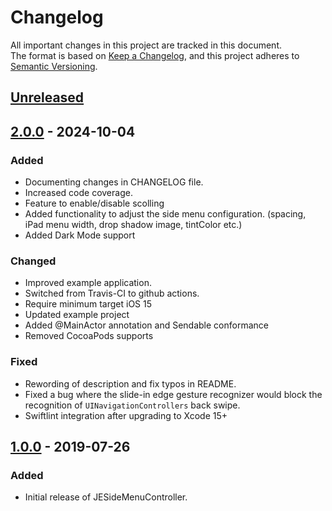 # Changelog

All important changes in this project are tracked in this document.  
The format is based on [Keep a Changelog](https://keepachangelog.com/en/1.0.0), and this project adheres to [Semantic Versioning](https://semver.org/spec/v2.0.0.html).

## [Unreleased]

## [2.0.0] - 2024-10-04

### Added

- Documenting changes in CHANGELOG file.
- Increased code coverage.
- Feature to enable/disable scolling
- Added functionality to adjust the side menu configuration. (spacing, iPad menu width, drop shadow image, tintColor etc.)
- Added Dark Mode support

### Changed

- Improved example application.
- Switched from Travis-CI to github actions.
- Require minimum target iOS 15
- Updated example project
- Added @MainActor annotation and Sendable conformance
- Removed CocoaPods supports

### Fixed

- Rewording of description and fix typos in README.
- Fixed a bug where the slide-in edge gesture recognizer would block the recognition of `UINavigationControllers` back swipe.
- Swiftlint integration after upgrading to Xcode 15+

## [1.0.0] - 2019-07-26

### Added

- Initial release of JESideMenuController.

[Unreleased]: https://github.com/jaeilers/JESideMenuController/compare/2.0.0...HEAD
[2.0.0]: https://github.com/jaeilers/JESideMenuController/releases/tag/2.0.0
[1.0.0]: https://github.com/jaeilers/JESideMenuController/releases/tag/1.0.0
